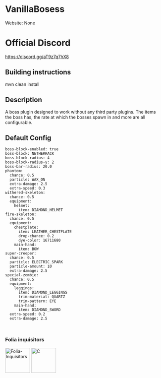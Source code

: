 # VanillaBosess
Website: None

# Official Discord 

https://discord.gg/aT9z7q7hX8

## Building instructions

mvn clean install

## Description

A boss plugin designed to work without any third party plugins. The items the boss has, the rate at which the bosses spawn in and more are all configurable.
 
## Default Config

```
boss-block-enabled: true
boss-block: NETHERRACK
boss-block-radius: 4
boss-block-radius-y: 2
boss-bar-radius: 20.0
phantom:
  chance: 0.5
  particle: WAX_ON
  extra-damage: 2.5
  extra-speed: 0.3
withered-skeleton:
  chance: 0.5
  equipment:
    helmet:
      item: DIAMOND_HELMET
fire-skeleton:
  chance: 0.5
  equipment:
    chestplate:
      item: LEATHER_CHESTPLATE
      drop-chance: 0.2
      dye-color: 16711680
    main-hand:
      item: BOW
super-creeper:
  chance: 0.5
  particle: ELECTRIC_SPARK
  particle-amount: 10
  extra-damage: 2.5
special-zombie:
  chance: 0.5
  equipment:
    leggings:
      item: DIAMOND_LEGGINGS
      trim-material: QUARTZ
      trim-pattern: EYE
    main-hand:
      item: DIAMOND_SWORD
  extra-speed: 0.2
  extra-damage: 2.5



```

### Folia inquisitors

[<img src="https://github.com/Folia-Inquisitors.png" width=80 alt="Folia-Inquisitors">](https://github.com/orgs/Folia-Inquisitors/repositories)
[<img src="https://github.com/leon0017.png" width=80 alt="C">](https://github.com/leon0017)

